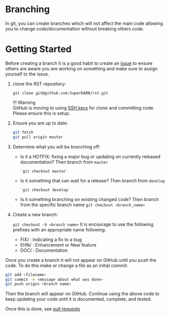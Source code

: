 # Branching 

In git, you can create branches which will not affect the main code allowing you to change code/documentation without breaking others code.

# Getting Started 

Before creating a branch it is a good habit to create an [issue](issue.md) to ensure others are aware you are working on something and make sure to assign yourself to the issue. 

1. clone the RST repository:
    
    `git clone git@github.com:SuperDARN/rst.git`

    !!! Warning  
        GitHub is moving to using [SSH keys](https://docs.github.com/en/github/authenticating-to-github/generating-a-new-ssh-key-and-adding-it-to-the-ssh-agent) for clone and committing code. Please ensure this is setup.  

2. Ensure you are up to date:
    
    ``` bash
    git fetch
    git pull origin master
    ```

3. Determine what you will be branching off:

      - Is it a HOTFIX: fixing a major bug or updating on currently released documentation?
        Then branch from `master`

            `git checkout master`

      - Is it something that can wait for a release?
        Then branch from `develop`

            `git checkout develop`
      - Is it something branching on existing changed code?
        Then branch from the specific branch name 
            `git checkout <branch_name>`

4. Create a new branch: 
    
      `git checkout -b <branch name>`
  It is encourage to use the following prefixes with an appropriate name following:
      - FIX/ : Indicating a fix to a bug
      - EHN/ : Enhancement or New feature  
      - DOC/ : Documentation 

Once you create a branch it will not appear on GitHub until you push the code. To do this make or change a file as an initial commit:

```bash
git add <filename>
git commit -m <message about what was done>
git push origin <branch name>
```

Then the branch will appear on GitHub. Continue using the above code to keep updating your code until it is documented, complete, and tested.  

Once this is done, see [pull requests](pull_requests.md)
